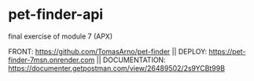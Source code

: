 # pet-finder-api
final exercise of module 7 (APX)

FRONT: https://github.com/TomasArno/pet-finder || 
DEPLOY: https://pet-finder-7msn.onrender.com || DOCUMENTATION: https://documenter.getpostman.com/view/26489502/2s9YCBt99B
